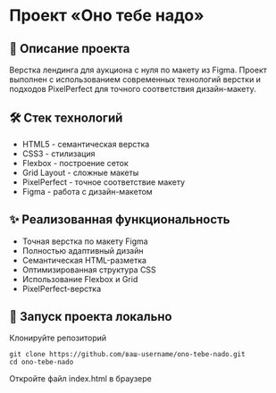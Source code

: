 # Проект «Оно тебе надо»

## 📌 Описание проекта

Верстка лендинга для аукциона с нуля по макету из Figma. Проект выполнен с использованием современных технологий верстки и подходов PixelPerfect для точного соответствия дизайн-макету.

## 🛠 Стек технологий

- HTML5 - семантическая верстка
- CSS3 - стилизация
- Flexbox - построение сеток
- Grid Layout - сложные макеты
- PixelPerfect - точное соответствие макету
- Figma - работа с дизайн-макетом

## ✨ Реализованная функциональность

- Точная верстка по макету Figma
- Полностью адаптивный дизайн
- Семантическая HTML-разметка
- Оптимизированная структура CSS
- Использование Flexbox и Grid
- PixelPerfect-верстка

## 🚀 Запуск проекта локально

Клонируйте репозиторий

```
git clone https://github.com/ваш-username/ono-tebe-nado.git
cd ono-tebe-nado
```

Откройте файл index.html в браузере
